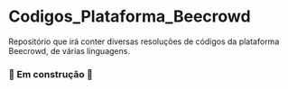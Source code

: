 # Codigos_Plataforma_Beecrowd
Repositório que irá conter diversas resoluções de códigos da plataforma Beecrowd, de várias linguagens.


### :construction: Em construção :construction:

